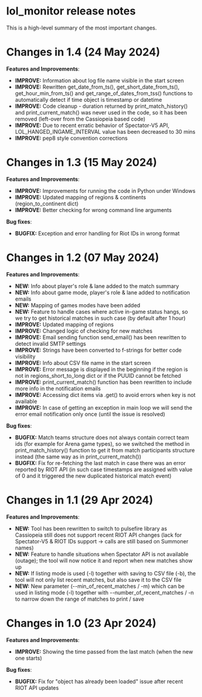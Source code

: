 # lol_monitor release notes

This is a high-level summary of the most important changes. 

# Changes in 1.4 (24 May 2024)

**Features and Improvements**:

- **IMPROVE:** Information about log file name visible in the start screen
- **IMPROVE:** Rewritten get_date_from_ts(), get_short_date_from_ts(), get_hour_min_from_ts() and get_range_of_dates_from_tss() functions to automatically detect if time object is timestamp or datetime
- **IMPROVE:** Code cleanup - duration returned by print_match_history() and print_current_match() was never used in the code, so it has been removed (left-over from the Cassiopeia based code)
- **IMPROVE:** Due to recent erratic behavior of Spectator-V5 API, LOL_HANGED_INGAME_INTERVAL value has been decreased to 30 mins
- **IMPROVE:** pep8 style convention corrections

# Changes in 1.3 (15 May 2024)

**Features and Improvements**:

- **IMPROVE:** Improvements for running the code in Python under Windows
- **IMPROVE:** Updated mapping of regions & continents (region_to_continent dict)
- **IMPROVE:** Better checking for wrong command line arguments

**Bug fixes**:

- **BUGFIX:** Exception and error handling for Riot IDs in wrong format

# Changes in 1.2 (07 May 2024)

**Features and Improvements**:

- **NEW:** Info about player's role & lane added to the match summary
- **NEW:** Info about game mode, player's role & lane added to notification emails
- **NEW:** Mapping of games modes have been added
- **NEW:** Feature to handle cases where active in-game status hangs, so we try to get historical matches in such case (by default after 1 hour)
- **IMPROVE:** Updated mapping of regions
- **IMPROVE:** Changed logic of checking for new matches
- **IMPROVE:** Email sending function send_email() has been rewritten to detect invalid SMTP settings
- **IMPROVE:** Strings have been converted to f-strings for better code visibility
- **IMPROVE:** Info about CSV file name in the start screen
- **IMPROVE:** Error message is displayed in the beginning if the region is not in regions_short_to_long dict or if the PUUID cannot be fetched
- **IMPROVE:** print_current_match() function has been rewritten to include more info in the notification emails
- **IMPROVE:** Accessing dict items via .get() to avoid errors when key is not available
- **IMPROVE:** In case of getting an exception in main loop we will send the error email notification only once (until the issue is resolved)

**Bug fixes**:

- **BUGFIX:** Match teams structure does not always contain correct team ids (for example for Arena game types), so we switched the method in print_match_history() function to get it from match participants structure instead (the same way as in print_current_match())
- **BUGFIX:** Fix for re-fetching the last match in case there was an error reported by RIOT API (in such case timestamps are assigned with value of 0 and it triggered the new duplicated historical match event)

# Changes in 1.1 (29 Apr 2024)

**Features and Improvements**:

- **NEW:** Tool has been rewritten to switch to pulsefire library as Cassiopeia still does not support recent RIOT API changes (lack for Spectator-V5 & RIOT IDs support -> calls are still based on Summoner names)
- **NEW:** Feature to handle situations when Spectator API is not available (outage); the tool will now notice it and report when new matches show up
- **NEW:** If listing mode is used (-l) together with saving to CSV file (-b), the tool will not only list recent matches, but also save it to the CSV file
- **NEW:** New parameter (--min_of_recent_matches / -m) which can be used in listing mode (-l) together with --number_of_recent_matches / -n to narrow down the range of matches to print / save

# Changes in 1.0 (23 Apr 2024)

**Features and Improvements**:

- **IMPROVE:** Showing the time passed from the last match (when the new one starts)

**Bug fixes**:

- **BUGFIX:** Fix for "object has already been loaded" issue after recent RIOT API updates
